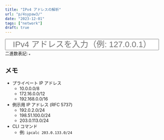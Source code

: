 ```yaml
---
title: "IPv4 アドレスの解析"
url: "p/4sypaw3/"
date: "2023-12-01"
tags: ["network"]
draft: true
---
```


<style>
#ipv4-input-w6oyd5f {
  text-align: center;
  width: 20em;
  max-width: 100%;
  font-size: 20pt;
}

#ipv4-display-w6oyd5f {
  display: inline-block;
  border: 2px solid gray;
}

.bit-zero-w6oyd5f {
  display: inline-block;
  font-weight: bold;
  font-size: 14pt;
  width: 1em;
  background: #eee;
  text-align: center;
}

.bit-one-w6oyd5f {
  display: inline-block;
  font-weight: bold;
  font-size: 14pt;
  width: 1em;
  background: #8f9;
  text-align: center;
}

.separator-w6oyd5f {
  display: inline-block;
  font-size: 14pt;
  width: 1px;
  background: gray;
}
</style>

<div style="text-align: center">
  <input id="ipv4-input-w6oyd5f" placeholder="IPv4 アドレスを入力（例: 127.0.0.1）"></input>
</div>
<div>
  <label>二進数表記: <div id="ipv4-display-w6oyd5f"></div></label>
</div>


メモ
----

- プライベート IP アドレス
  - 10.0.0.0/8
  - 172.16.0.0/12
  - 192.168.0.0/16
- 例示用 IP アドレス (RFC 5737)
  - 192.0.2.0/24
  - 198.51.100.0/24
  - 203.0.113.0/24
- CLI コマンド
  - 例: `ipcalc 203.0.133.0/24`

<script>
function main() {
  const ipv4Input = document.getElementById("ipv4-input-w6oyd5f");
  const ipv4Display = document.getElementById("ipv4-display-w6oyd5f");

  ipv4Input.addEventListener("input", handleInput)

  function handleInput() {
    const ipAddress = ipv4Input.value.trim();

    // IPv4アドレスの各セグメントを取得し、それぞれを2進数に変換
    const segments = ipAddress.split(".");
    if (segments.length > 4) {
      error("ドットで区切られたセグメントが多すぎます");
      return;
    }

    // "001010001001..." のようなバイナリ表現にする
    let binaryRepresentation = "";
    for (const seg of segments) {
      const byteNum = parseInt(seg, 10);
      if (!(0 <= byteNum && byteNum <= 255)) {
        error("各セグメントの値は 0～255 の範囲でなければいけません");
        return;
      }
      const binaryStr = toBinaryString(byteNum)
      binaryRepresentation += binaryStr;
    }

    // 0と1で表示するHTMLを作成
    let html = "";
    for (let i = 0; i < binaryRepresentation.length; i++) {
      const bit = binaryRepresentation.charAt(i);
      const bitClass = (bit === "0") ? "bit-zero-w6oyd5f" : "bit-one-w6oyd5f";
      html += `<span class="${bitClass}">${bit}</span>`;
      if ((i + 1) % 8 == 0) {
        html += '<span class="separator-w6oyd5f">&nbsp;</span>';
      }
    }
    ipv4Display.innerHTML = html;
  }

  function error(message) {
    ipv4Display.innerHTML = `<b>${message}</b>`;
  }

  function toBinaryString(byteNum) {
    return byteNum.toString(2).padStart(8, "0");
  }
}

document.addEventListener("DOMContentLoaded", main);
</script>
